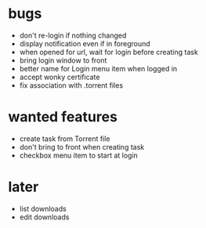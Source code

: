 # bugs

- don't re-login if nothing changed
- display notification even if in foreground
- when opened for url, wait for login before creating task
- bring login window to front
- better name for Login menu item when logged in
- accept wonky certificate
- fix association with .torrent files

# wanted features

- create task from Torrent file
- don't bring to front when creating task
- checkbox menu item to start at login

# later

- list downloads
- edit downloads
